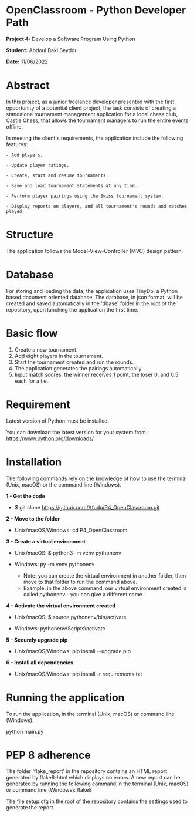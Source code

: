 # OpenClassroom - Python Developer Path

**Project 4:** Develop a Software Program Using Python

**Student:** Abdoul Baki Seydou

**Date:** 11/06/2022

# Abstract
In this project, as a junior freelance developer presented with the first opportunity of a potential client project,
the task consists of creating a standalone tournament management application for a local chess club, Castle Chess, 
that allows the tournament managers to run the entire events offline.

In meeting the client's requirements, the application include the following features:

    - Add players. 
    
    - Update player ratings.
    
    - Create, start and resume tournaments.
    
    - Save and load tournament statements at any time.
    
    - Perform player pairings using the Swiss tournament system.
    
    - Display reports on players, and all tournament's rounds and matches played.

# Structure
The application follows the Model-View-Controller (MVC) design pattern.

# Database
For storing and loading the data, the application uses TinyDb, a Python based document oriented database.
The database, in json format, will be created and saved automatically in the 'dbase' folder in the root of the 
repository, upon lunching the application the first time.

# Basic flow
1. Create a new tournament.
2. Add eight players in the tournament.
3. Start the tournament created and run the rounds.
4. The application generates the pairings automatically.
5. Input match scores: the winner receives 1 point, the loser 0, and 0.5 each for a tie.

# Requirement

Latest version of Python must be installed.

You can download the latest version for your system from : https://www.python.org/downloads/

# Installation

The following commands rely on the knowledge of how to use the terminal (Unix, macOS) or the command line (Windows).

**1 - Get the code**

  * $ git clone https://github.com/Afudu/P4_OpenClassroom.git

**2 - Move to the folder**

  * Unix/macOS/Windows: cd P4_OpenClassroom

**3 - Create a virtual environment**

  * Unix/macOS: $ python3 -m venv pythonenv
  * Windows: py -m venv pythonenv
  
    * Note: you can create the virtual environment in another folder, then move to that folder to run the command above.
    * Example: in the above command, our virtual environment created is called pythonenv - you can give a different name.

**4 - Activate the virtual environment created**

  * Unix/macOS: $ source pythonenv/bin/activate

  * Windows: pythonenv\Scripts\activate

**5 - Securely upgrade pip**

 * Unix/macOS/Windows: pip install --upgrade pip

**6 - Install all dependencies**

 * Unix/macOS/Windows: pip install -r requirements.txt

# Running the application

To run the application, in the terminal (Unix, macOS) or command line (Windows):

  python main.py

# PEP 8 adherence
The folder 'flake_report' in the repository contains an HTML report generated by flake8-html which displays no errors.
A new report can be generated by running the following command in the terminal (Unix, macOS) 
or command line (Windows): flake8

The file setup.cfg in the root of the repository contains the settings used to generate the report.